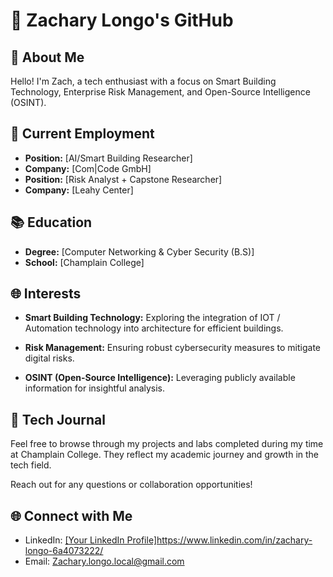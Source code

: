 # 👋 Zachary Longo's GitHub

## 🚀 About Me

Hello! I'm Zach, a tech enthusiast with a focus on Smart Building Technology, Enterprise Risk Management, and Open-Source Intelligence (OSINT).

## 💼 Current Employment

- **Position:** [AI/Smart Building Researcher]
- **Company:** [Com|Code GmbH]
- **Position:** [Risk Analyst + Capstone Researcher]
- **Company:** [Leahy Center]

## 📚 Education

- **Degree:** [Computer Networking & Cyber Security (B.S)]
- **School:** [Champlain College]

## 🌐 Interests

- **Smart Building Technology:** Exploring the integration of IOT / Automation technology into architecture for efficient buildings.
  
- **Risk Management:** Ensuring robust cybersecurity measures to mitigate digital risks.

- **OSINT (Open-Source Intelligence):** Leveraging publicly available information for insightful analysis.

## 📓 Tech Journal

Feel free to browse through my projects and labs completed during my time at Champlain College. They reflect my academic journey and growth in the tech field.

Reach out for any questions or collaboration opportunities!

## 🌐 Connect with Me

- LinkedIn: [[Your LinkedIn Profile]](https://www.linkedin.com/in/zachary-longo-6a4073222/)https://www.linkedin.com/in/zachary-longo-6a4073222/
- Email: Zachary.longo.local@gmail.com
